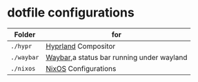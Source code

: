 # dotfile configurations
|Folder|for|
|------|---|
|`./hypr`|[Hyprland](https://hyprland.org/) Compositor|
|`./waybar`|[Waybar](https://github.com/Alexays/Waybar),a status bar running under wayland|
|`./nixos`|[NixOS](https://nixos.org/) Configurations|
